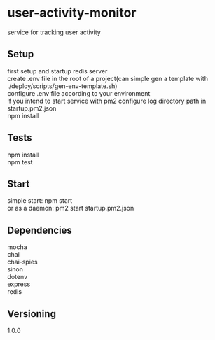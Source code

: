 # user-activity-monitor
service for tracking user activity  

## Setup
first setup and startup redis server  
create .env file in the root of a project(can simple gen a template with ./deploy/scripts/gen-env-template.sh)  
configure .env file according to your environment  
if you intend to start service with pm2 configure log directory path in startup.pm2.json  
npm install

## Tests

npm install  
npm test

## Start
simple start: npm start  
or as a daemon: pm2 start startup.pm2.json  

## Dependencies

mocha  
chai  
chai-spies  
sinon  
dotenv  
express  
redis  

## Versioning

1.0.0  





